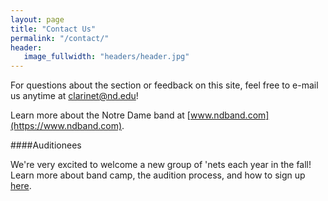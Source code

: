 ```yaml
---
layout: page
title: "Contact Us"
permalink: "/contact/"
header:
   image_fullwidth: "headers/header.jpg"
---
```


For questions about the section or feedback on this site, feel free to e-mail us anytime at [clarinet@nd.edu](mailto:clarinet@nd.edu)! 

Learn more about the Notre Dame band at [www.ndband.com](https://www.ndband.com).

####Auditionees

We're very excited to welcome a new group of 'nets each year in the fall! Learn more about band camp, the audition process, and how to sign up [here](http://www.ndband.com/join-the-band.cfm).

